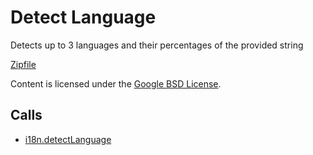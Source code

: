
Detect Language
=======

Detects up to 3 languages and their percentages of the provided string

[Zipfile](http://developer.chrome.com/extensions/examples/api/i18n/detectLanguage.zip)

Content is licensed under the [Google BSD License](https://developers.google.com/open-source/licenses/bsd).

Calls
-----

* [i18n.detectLanguage](https://developer.chrome.com/extensions/i18n#method-detectLanguage)